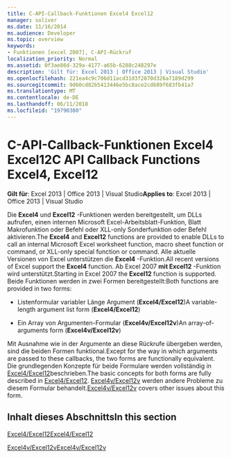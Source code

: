 ```yaml
---
title: C-API-Callback-Funktionen Excel4 Excel12
manager: soliver
ms.date: 11/16/2014
ms.audience: Developer
ms.topic: overview
keywords:
- Funktionen [excel 2007], C-API-Rückruf
localization_priority: Normal
ms.assetid: 0f3ae86d-329a-4177-a65b-6288c248297e
description: 'Gilt für: Excel 2013 | Office 2013 | Visual Studio'
ms.openlocfilehash: 221ea4c9c706d11acd31d3f2870d326a7189d299
ms.sourcegitcommit: 9d60cd82b5413446e5bc8ace2cd689f683fb41a7
ms.translationtype: MT
ms.contentlocale: de-DE
ms.lasthandoff: 06/11/2018
ms.locfileid: "19790380"
---
```

# <a name="c-api-callback-functions-excel4-excel12"></a><span data-ttu-id="5252b-104">C-API-Callback-Funktionen Excel4 Excel12</span><span class="sxs-lookup"><span data-stu-id="5252b-104">C API Callback Functions Excel4, Excel12</span></span>

<span data-ttu-id="5252b-105">**Gilt für**: Excel 2013 | Office 2013 | Visual Studio</span><span class="sxs-lookup"><span data-stu-id="5252b-105">**Applies to**: Excel 2013 | Office 2013 | Visual Studio</span></span> 
  
<span data-ttu-id="5252b-106">Die **Excel4** und **Excel12** -Funktionen werden bereitgestellt, um DLLs aufrufen, einen internen Microsoft Excel-Arbeitsblatt-Funktion, Blatt Makrofunktion oder Befehl oder XLL-only Sonderfunktion oder Befehl aktivieren.</span><span class="sxs-lookup"><span data-stu-id="5252b-106">The **Excel4** and **Excel12** functions are provided to enable DLLs to call an internal Microsoft Excel worksheet function, macro sheet function or command, or XLL-only special function or command.</span></span> <span data-ttu-id="5252b-107">Alle aktuelle Versionen von Excel unterstützen die **Excel4** -Funktion.</span><span class="sxs-lookup"><span data-stu-id="5252b-107">All recent versions of Excel support the **Excel4** function.</span></span> <span data-ttu-id="5252b-108">Ab Excel 2007 **mit Excel12** -Funktion wird unterstützt.</span><span class="sxs-lookup"><span data-stu-id="5252b-108">Starting in Excel 2007 the **Excel12** function is supported.</span></span> <span data-ttu-id="5252b-109">Beide Funktionen werden in zwei Formen bereitgestellt:</span><span class="sxs-lookup"><span data-stu-id="5252b-109">Both functions are provided in two forms:</span></span> 
  
- <span data-ttu-id="5252b-110">Listenformular variabler Länge Argument (**Excel4/Excel12**)</span><span class="sxs-lookup"><span data-stu-id="5252b-110">A variable-length argument list form (**Excel4/Excel12**)</span></span>
    
- <span data-ttu-id="5252b-111">Ein Array von Argumenten-Formular (**Excel4v/Excel12v**)</span><span class="sxs-lookup"><span data-stu-id="5252b-111">An array-of-arguments form (**Excel4v/Excel12v**)</span></span>
    
<span data-ttu-id="5252b-112">Mit Ausnahme wie in der Argumente an diese Rückrufe übergeben werden, sind die beiden Formen funktional.</span><span class="sxs-lookup"><span data-stu-id="5252b-112">Except for the way in which arguments are passed to these callbacks, the two forms are functionally equivalent.</span></span> <span data-ttu-id="5252b-113">Die grundlegenden Konzepte für beide Formulare werden vollständig in [Excel4/Excel12](excel4-excel12.md)beschrieben.</span><span class="sxs-lookup"><span data-stu-id="5252b-113">The basic concepts for both forms are fully described in [Excel4/Excel12](excel4-excel12.md).</span></span> <span data-ttu-id="5252b-114">[Excel4v/Excel12v](excel4v-excel12v.md) werden andere Probleme zu diesem Formular behandelt.</span><span class="sxs-lookup"><span data-stu-id="5252b-114">[Excel4v/Excel12v](excel4v-excel12v.md) covers other issues about this form.</span></span> 
  
## <a name="in-this-section"></a><span data-ttu-id="5252b-115">Inhalt dieses Abschnitts</span><span class="sxs-lookup"><span data-stu-id="5252b-115">In this section</span></span>

[<span data-ttu-id="5252b-116">Excel4/Excel12</span><span class="sxs-lookup"><span data-stu-id="5252b-116">Excel4/Excel12</span></span>](excel4-excel12.md)
  
[<span data-ttu-id="5252b-117">Excel4v/Excel12v</span><span class="sxs-lookup"><span data-stu-id="5252b-117">Excel4v/Excel12v</span></span>](excel4v-excel12v.md)
  

